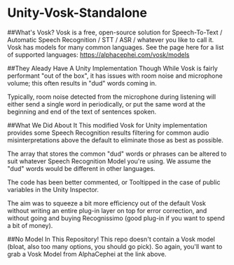 # Unity-Vosk-Standalone
##What's Vosk?
 Vosk is a free, open-source solution for Speech-To-Text / Automatic Speech Recognition / STT / ASR / whatever you like to call it. Vosk has models for many common languages. See the page here for a list of supported languages: https://alphacephei.com/vosk/models
 
##They Aleady Have A Unity Implementation Though
 While Vosk is fairly performant "out of the box", it has issues with room noise and microphone volume; this often results in "dud" words coming in. 
 
 Typically, room noise detected from the microphone during listening will either send a single word in periodically, or put the same word at the beginning and end of the text of sentences spoken. 

##What We Did About It 
 This modified Vosk for Unity implementation provides some Speech Recognition results filtering for common audio misinterpretations above the default to eliminate those as best as possible.
 
 The array that stores the common "dud" words or phrases can be altered to suit whatever Speech Recognition Model you're using. We assume the "dud" words would be different in other languages.
 
 The code has been better commented, or Tooltipped in the case of public variables in the Unity Inspector.
 
 The aim was to squeeze a bit more efficiency out of the default Vosk without writing an entire plug-in layer on top for error correction, and without going and buying Recognissimo (good plug-in if you want to spend a bit of money).

##No Model In This Repository!
 This repo doesn't contain a Vosk model (bloat, also too many options, you should go pick). So again, you'll want to grab a Vosk Model from AlphaCephei at the link above.